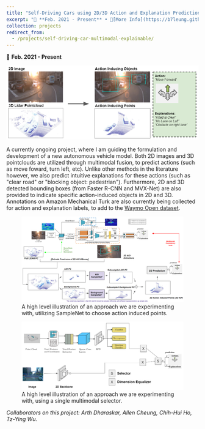 ```yaml
---
title: "Self-Driving Cars using 2D/3D Action and Explanation Prediction"
excerpt: "📅 **Feb. 2021 - Present** • 🔎[More Info](https://b7leung.github.io/projects/self-driving-car-multimodal-explainable/)<br/> A neural network model currently in development for self-driving cars. Utilizes multimodal fusion with 2D images and 3D pointclouds to predict navigation actions. Additionally, 2D and 3D explanations are jointly predicted to provide intuitive explanations for model decisions. <br/><img src='/images/av_main_picture.png'>"
collection: projects
redirect_from: 
  - /projects/self-driving-car-multimodal-explainable/
---
```


📅 **Feb. 2021 - Present**

<img src='/images/av_main_picture.png'>

A currently ongoing project, where I am guiding the formulation and development of a new autonomous vehicle model. Both 2D images and 3D pointclouds are utilized through multimodal fusion, to predict actions (such as move foward, turn left, etc). Unlike other methods in the literature however, we also predict intuitive explanations for these actions (such as "clear road" or "blocking object: pedestrian"). Furthermore, 2D and 3D detected bounding boxes (from Faster R-CNN and MVX-Net) are also provided to indicate specific action-induced objects in 2D and 3D. Annotations on Amazon Mechanical Turk are also currently being collected for action and explanation labels, to add to the [Waymo Open dataset](https://waymo.com/open/).

<figure>
  <img src="/images/AV/av1.png">
  <figcaption>A high level illustration of an approach we are experimenting with, utilizing SampleNet to choose action induced points.</figcaption>
</figure>

<figure>
  <img src="/images/AV/av2.png">
  <figcaption>A high level illustration of an approach we are experimenting with, using a single multimodal selector.</figcaption>
</figure>

_Collaborators on this project: Arth Dharaskar, Allen Cheung, Chih-Hui Ho, Tz-Ying Wu._